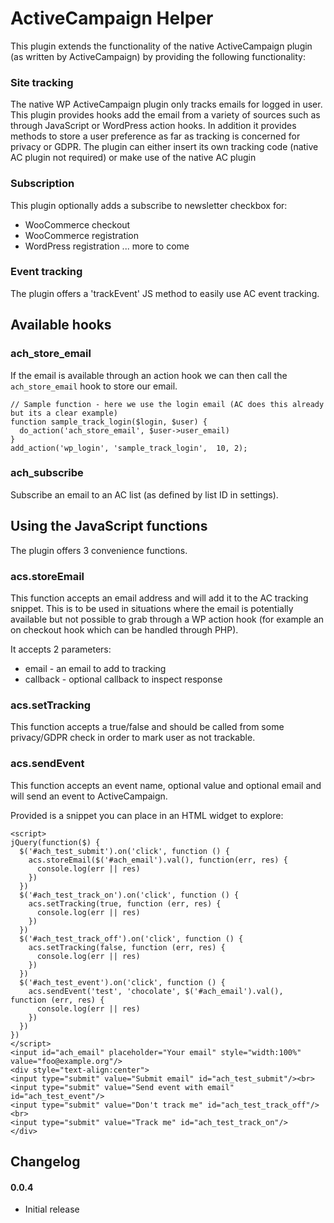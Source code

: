 # ActiveCampaign Helper 

This plugin extends the functionality of the native ActiveCampaign plugin (as written by ActiveCampaign) by providing the following functionality:

### Site tracking
The native WP ActiveCampaign plugin only tracks emails for logged in user. This plugin provides hooks add the email from a variety of sources such as through JavaScript or WordPress action hooks. In addition it provides methods to store a user preference as far as tracking is concerned for privacy or GDPR. The plugin can either insert its own tracking code (native AC plugin not required) or make use of the native AC plugin

### Subscription
This plugin optionally adds a subscribe to newsletter checkbox for:
- WooCommerce checkout
- WooCommerce registration
- WordPress registration
... more to come

### Event tracking
The plugin offers a 'trackEvent' JS method to easily use AC event tracking.


## Available hooks

### ach_store_email

If the email is available through an action hook we can then call the `ach_store_email` hook to store our email.

    // Sample function - here we use the login email (AC does this already but its a clear example)
    function sample_track_login($login, $user) {
      do_action('ach_store_email', $user->user_email)
    }
    add_action('wp_login', 'sample_track_login',  10, 2);

### ach_subscribe

Subscribe an email to an AC list (as defined by list ID in settings).

## Using the JavaScript functions

The plugin offers 3 convenience functions. 

### acs.storeEmail
This function accepts an email address and will add it to the AC tracking snippet. This is to be used in situations where the email is potentially available but not possible to grab through a WP action hook (for example an on checkout hook which can be handled through PHP). 

It accepts 2 parameters:
- email - an email to add to tracking
- callback - optional callback to inspect response

### acs.setTracking
This function accepts a true/false and should be called from some privacy/GDPR check in order to mark user as not trackable.

### acs.sendEvent
This function accepts an event name, optional value and optional email and will send an event to ActiveCampaign.


Provided is a snippet you can place in an HTML widget to explore:
```
<script>
jQuery(function($) {
  $('#ach_test_submit').on('click', function () {
    acs.storeEmail($('#ach_email').val(), function(err, res) {
      console.log(err || res)
    })
  })
  $('#ach_test_track_on').on('click', function () {
    acs.setTracking(true, function (err, res) {
      console.log(err || res)
    })
  })
  $('#ach_test_track_off').on('click', function () {
    acs.setTracking(false, function (err, res) {
      console.log(err || res)
    })
  })
  $('#ach_test_event').on('click', function () {
    acs.sendEvent('test', 'chocolate', $('#ach_email').val(),  function (err, res) {
      console.log(err || res)
    })
  })
})
</script>
<input id="ach_email" placeholder="Your email" style="width:100%" value="foo@example.org"/>
<div style="text-align:center">  
<input type="submit" value="Submit email" id="ach_test_submit"/><br>
<input type="submit" value="Send event with email" id="ach_test_event"/>
<input type="submit" value="Don't track me" id="ach_test_track_off"/><br>
<input type="submit" value="Track me" id="ach_test_track_on"/>
</div>

```
## Changelog

#### 0.0.4 
* Initial release

